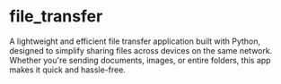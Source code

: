 # file_transfer
A lightweight and efficient file transfer application built with Python, designed to simplify sharing files across devices on the same network. Whether you're sending documents, images, or entire folders, this app makes it quick and hassle-free.
